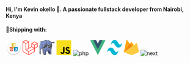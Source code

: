 <h4 align="left">Hi, I'm Kevin okello 👋. A passionate fullstack developer from Nairobi, Kenya</h4>
<h4 align="left">🌱Shipping with:</h4>
<p align="left"> 
<a rel="noreferrer"> 
<img src="hcj.png" alt="php" width="40" height="40"/> 
</a> 
  <a rel="noreferrer"> 
<img src="laravel.png" alt="php" width="40" height="40"/> 
</a> 
  <a rel="noreferrer"> 
<img src="php.jpg" alt="php" width="40" height="40"/> 
</a> 
  <a rel="noreferrer"> 
<img src="jss.png" alt="php" width="40" height="40"/> 
</a> 
  <a rel="noreferrer"> 
<img src="https://d33wubrfki0l68.cloudfront.net/554c3b0e09cf167f0281fda839a5433f2040b349/ecfc9/img/header_logo.svg" alt="php" width="40" height="40"/> 
</a>   <a rel="noreferrer"> 
<img src="vue.svg" alt="php" width="40" height="40"/> 
</a>   <a rel="noreferrer"> 
<img src="tailwind.svg" alt="php" width="40" height="40"/> 
</a>   <a rel="noreferrer"> 
<img src="firebase.svg" alt="php" width="40" height="40"/> 
</a>  <a rel="noreferrer"> 
<img src="https://upload.wikimedia.org/wikipedia/commons/thumb/8/8e/Nextjs-logo.svg/207px-Nextjs-logo.svg.png" alt="next" width="40" height="40"/> 
</a> 
</p>
<!--START_SECTION:waka--><!--END_SECTION:waka-->

